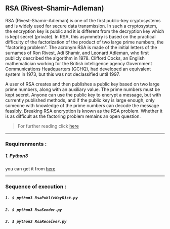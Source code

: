 ## RSA (Rivest–Shamir–Adleman) 

RSA (Rivest–Shamir–Adleman) is one of the first public-key cryptosystems and is widely used for secure data transmission. In such a cryptosystem, the encryption key is public and it is different from the decryption key which is kept secret (private). In RSA, this asymmetry is based on the practical difficulty of the factorization of the product of two large prime numbers, the "factoring problem". The acronym RSA is made of the initial letters of the surnames of Ron Rivest, Adi Shamir, and Leonard Adleman, who first publicly described the algorithm in 1978. Clifford Cocks, an English mathematician working for the British intelligence agency Government Communications Headquarters (GCHQ), had developed an equivalent system in 1973, but this was not declassified until 1997.

A user of RSA creates and then publishes a public key based on two large prime numbers, along with an auxiliary value. The prime numbers must be kept secret. Anyone can use the public key to encrypt a message, but with currently published methods, and if the public key is large enough, only someone with knowledge of the prime numbers can decode the message feasibly. Breaking RSA encryption is known as the RSA problem. Whether it is as difficult as the factoring problem remains an open question.

> For further reading click [here](https://en.wikipedia.org/wiki/RSA_(cryptosystem))


___

### Requirenments : 
##### 1. Python3
you can get it from [here](https://www.python.org/downloads/)

___

### Sequence of execution : 
##### `1. $ python3 RsaPublicKeyDist.py`
##### `2. $ python3 RsaSender.py`
##### `3. $ python3 RsaReceiver.py`
